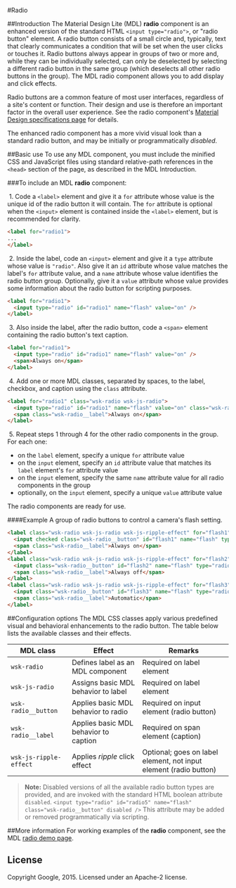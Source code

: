 #Radio

##Introduction
The Material Design Lite (MDL) **radio** component is an enhanced version of the standard HTML `<input type="radio">`, or "radio button" element. A radio button consists of a small circle and, typically, text that clearly communicates a condition that will be set when the user clicks or touches it. Radio buttons always appear in groups of two or more and, while they can be individually selected, can only be deselected by selecting a different radio button in the same group (which deselects all other radio buttons in the group). The MDL radio component allows you to add display and click effects.

Radio buttons are a common feature of most user interfaces, regardless of a site's content or function. Their design and use is therefore an important factor in the overall user experience. See the radio component's [Material Design specifications page](http://www.google.com/design/spec/components/switches.html) for details. 

The enhanced radio component has a more vivid visual look than a standard radio button, and may be initially or programmatically *disabled*.

##Basic use
To use any MDL component, you must include the minified CSS and JavaScript files using standard relative-path references in the `<head>` section of the page, as described in the MDL Introduction.

###To include an MDL **radio** component:

&nbsp;1. Code a `<label>` element and give it a `for` attribute whose value is the unique id of the radio button it will contain. The `for` attribute is optional when the `<input>` element is contained inside the `<label>` element, but is recommended for clarity.
```html
<label for="radio1">
...
</label>
```
&nbsp;2. Inside the label, code an `<input>` element and give it a `type` attribute whose value is `"radio"`. Also give it an `id` attribute whose value matches the label's `for` attribute value, and a `name` attribute whose value identifies the radio button group. Optionally, give it a `value` attribute whose value provides some information about the radio button for scripting purposes.
```html
<label for="radio1">
  <input type="radio" id="radio1" name="flash" value="on" />
</label>
```
&nbsp;3. Also inside the label, after the radio button, code a `<span>` element containing the radio button's text caption.
```html
<label for="radio1">
  <input type="radio" id="radio1" name="flash" value="on" />
  <span>Always on</span>
</label>
```
&nbsp;4. Add one or more MDL classes, separated by spaces, to the label, checkbox, and caption using the `class` attribute.
```html
<label for="radio1" class="wsk-radio wsk-js-radio">
  <input type="radio" id="radio1" name="flash" value="on" class="wsk-radio__button" />
  <span class="wsk-radio__label">Always on</span>
</label>
```
&nbsp;5. Repeat steps 1 through 4 for the other radio components in the group. For each one:
* on the `label` element, specify a unique `for` attribute value
* on the `input` element, specify an `id` attribute value that matches its `label` element's `for` attribute value
* on the `input` element, specify the same `name` attribute value for all radio components in the group 
* optionally, on the `input` element, specify a unique `value` attribute value

The radio components are ready for use.

####Example
A group of radio buttons to control a camera's flash setting.
```html
<label class="wsk-radio wsk-js-radio wsk-js-ripple-effect" for="flash1">
  <input checked class="wsk-radio__button" id="flash1" name="flash" type="radio" value="on"> 
  <span class="wsk-radio__label">Always on</span>
</label>
<label class="wsk-radio wsk-js-radio wsk-js-ripple-effect" for="flash2">
  <input class="wsk-radio__button" id="flash2" name="flash" type="radio" value="off"> 
  <span class="wsk-radio__label">Always off</span>
</label> 
<label class="wsk-radio wsk-js-radio wsk-js-ripple-effect" for="flash3">
  <input class="wsk-radio__button" id="flash3" name="flash" type="radio" value="auto"> 
  <span class="wsk-radio__label">Automatic</span>
</label> 
```
##Configuration options
The MDL CSS classes apply various predefined visual and behavioral enhancements to the radio button. The table below lists the available classes and their effects.

| MDL class | Effect | Remarks |
|-----------|--------|---------|
| `wsk-radio` | Defines label as an MDL component | Required on label element|
| `wsk-js-radio` | Assigns basic MDL behavior to label | Required on label element |
| `wsk-radio__button` | Applies basic MDL behavior to radio | Required on input element (radio button) |
| `wsk-radio__label` | Applies basic MDL behavior to caption | Required on span element (caption) |
| `wsk-js-ripple-effect` | Applies *ripple* click effect | Optional; goes on label element, not input element (radio button) |

>**Note:** Disabled versions of all the available radio button types are provided, and are invoked with the standard HTML boolean attribute `disabled`. `<input type="radio" id="radio5" name="flash" class="wsk-radio__button" disabled />`
>This attribute may be added or removed programmatically via scripting.

##More information
For working examples of the **radio** component, see the MDL [radio demo page](www.github.com/google/material-design-lite/src/radio/demo.html).

## License

Copyright Google, 2015. Licensed under an Apache-2 license.

